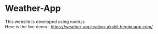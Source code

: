 # Weather-App
This website is developed using node.js <br>
Here is the live demo : https://weather-application-akshit.herokuapp.com/ <br>
